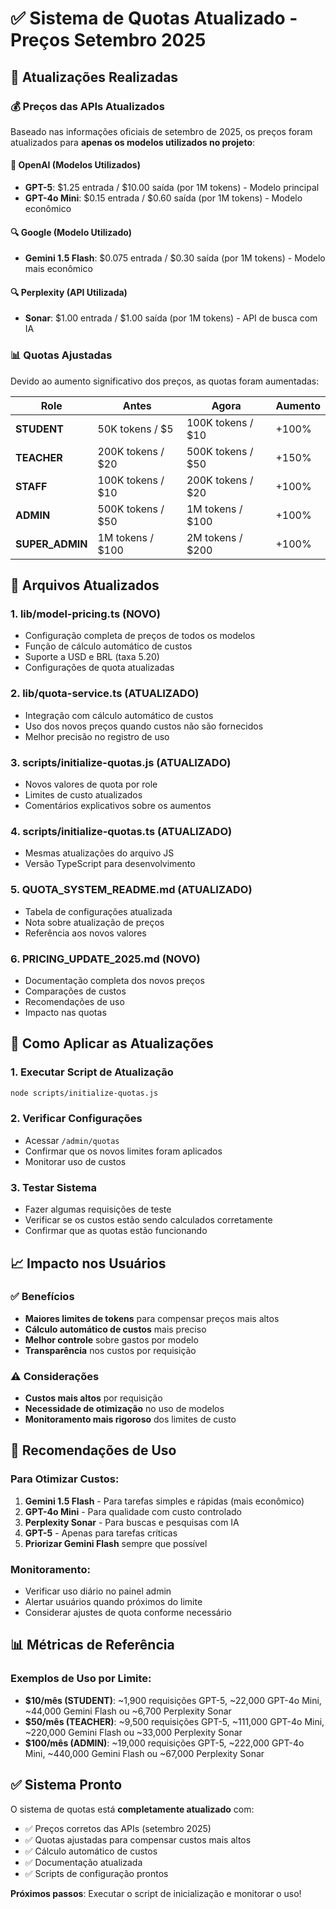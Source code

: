 # ✅ Sistema de Quotas Atualizado - Preços Setembro 2025

## 🔄 Atualizações Realizadas

### 💰 Preços das APIs Atualizados

Baseado nas informações oficiais de setembro de 2025, os preços foram atualizados para **apenas os modelos utilizados no projeto**:

#### 🤖 OpenAI (Modelos Utilizados)
- **GPT-5**: $1.25 entrada / $10.00 saída (por 1M tokens) - Modelo principal
- **GPT-4o Mini**: $0.15 entrada / $0.60 saída (por 1M tokens) - Modelo econômico

#### 🔍 Google (Modelo Utilizado)
- **Gemini 1.5 Flash**: $0.075 entrada / $0.30 saída (por 1M tokens) - Modelo mais econômico

#### 🔍 Perplexity (API Utilizada)
- **Sonar**: $1.00 entrada / $1.00 saída (por 1M tokens) - API de busca com IA

### 📊 Quotas Ajustadas

Devido ao aumento significativo dos preços, as quotas foram aumentadas:

| Role | Antes | Agora | Aumento |
|------|-------|-------|---------|
| **STUDENT** | 50K tokens / $5 | 100K tokens / $10 | +100% |
| **TEACHER** | 200K tokens / $20 | 500K tokens / $50 | +150% |
| **STAFF** | 100K tokens / $10 | 200K tokens / $20 | +100% |
| **ADMIN** | 500K tokens / $50 | 1M tokens / $100 | +100% |
| **SUPER_ADMIN** | 1M tokens / $100 | 2M tokens / $200 | +100% |

## 🔧 Arquivos Atualizados

### 1. **lib/model-pricing.ts** (NOVO)
- Configuração completa de preços de todos os modelos
- Função de cálculo automático de custos
- Suporte a USD e BRL (taxa 5.20)
- Configurações de quota atualizadas

### 2. **lib/quota-service.ts** (ATUALIZADO)
- Integração com cálculo automático de custos
- Uso dos novos preços quando custos não são fornecidos
- Melhor precisão no registro de uso

### 3. **scripts/initialize-quotas.js** (ATUALIZADO)
- Novos valores de quota por role
- Limites de custo atualizados
- Comentários explicativos sobre os aumentos

### 4. **scripts/initialize-quotas.ts** (ATUALIZADO)
- Mesmas atualizações do arquivo JS
- Versão TypeScript para desenvolvimento

### 5. **QUOTA_SYSTEM_README.md** (ATUALIZADO)
- Tabela de configurações atualizada
- Nota sobre atualização de preços
- Referência aos novos valores

### 6. **PRICING_UPDATE_2025.md** (NOVO)
- Documentação completa dos novos preços
- Comparações de custos
- Recomendações de uso
- Impacto nas quotas

## 🚀 Como Aplicar as Atualizações

### 1. Executar Script de Atualização
```bash
node scripts/initialize-quotas.js
```

### 2. Verificar Configurações
- Acessar `/admin/quotas`
- Confirmar que os novos limites foram aplicados
- Monitorar uso de custos

### 3. Testar Sistema
- Fazer algumas requisições de teste
- Verificar se os custos estão sendo calculados corretamente
- Confirmar que as quotas estão funcionando

## 📈 Impacto nos Usuários

### ✅ Benefícios
- **Maiores limites de tokens** para compensar preços mais altos
- **Cálculo automático de custos** mais preciso
- **Melhor controle** sobre gastos por modelo
- **Transparência** nos custos por requisição

### ⚠️ Considerações
- **Custos mais altos** por requisição
- **Necessidade de otimização** no uso de modelos
- **Monitoramento mais rigoroso** dos limites de custo

## 🎯 Recomendações de Uso

### Para Otimizar Custos:
1. **Gemini 1.5 Flash** - Para tarefas simples e rápidas (mais econômico)
2. **GPT-4o Mini** - Para qualidade com custo controlado
3. **Perplexity Sonar** - Para buscas e pesquisas com IA
4. **GPT-5** - Apenas para tarefas críticas
5. **Priorizar Gemini Flash** sempre que possível

### Monitoramento:
- Verificar uso diário no painel admin
- Alertar usuários quando próximos do limite
- Considerar ajustes de quota conforme necessário

## 📊 Métricas de Referência

### Exemplos de Uso por Limite:
- **$10/mês (STUDENT)**: ~1,900 requisições GPT-5, ~22,000 GPT-4o Mini, ~44,000 Gemini Flash ou ~6,700 Perplexity Sonar
- **$50/mês (TEACHER)**: ~9,500 requisições GPT-5, ~111,000 GPT-4o Mini, ~220,000 Gemini Flash ou ~33,000 Perplexity Sonar
- **$100/mês (ADMIN)**: ~19,000 requisições GPT-5, ~222,000 GPT-4o Mini, ~440,000 Gemini Flash ou ~67,000 Perplexity Sonar

## ✅ Sistema Pronto

O sistema de quotas está **completamente atualizado** com:
- ✅ Preços corretos das APIs (setembro 2025)
- ✅ Quotas ajustadas para compensar custos mais altos
- ✅ Cálculo automático de custos
- ✅ Documentação atualizada
- ✅ Scripts de configuração prontos

**Próximos passos**: Executar o script de inicialização e monitorar o uso!
